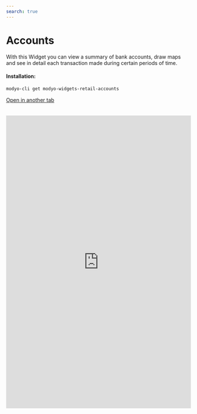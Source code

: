 ```yaml
---
search: true
---
```


# Accounts

With this Widget you can view a summary of bank accounts, draw maps and see in detail each transaction made during certain periods of time.

#### Installation:

```bash
modyo-cli get modyo-widgets-retail-accounts
```

[Open in another tab](https://widgets.modyo.com/personas/cuentas)

 <iframe id="widgetFrame" src="https://widgets.modyo.com/personas/cuentas" width="100%"  frameBorder="0"  style="min-height:800px;overflow:auto;margin-top:20px;"/> 

#### Current Account

| Feature               | Description                                                                                                                                                                                                                                          |
|:----------------------------|:-----------------------------------------------------------------------------------------------------------------------------------------------------------------------------------------------------------------------------------------------------|
| Summary of Account Corriente | Presents the account statement and if applicable, the status of the associated credit line. <br> <br> Specific information is presented numerically and graphically.                                                                             |
| Inquiry of Movements     | Presents the latest moves that have been made on the account, initially sorted by date. <br> <br> is also included the ability to perform searches within the displayed movements.                                           |
| Historical cartoles         | Displays the maps of previous periods already closed, displaying the movements of each selected historical map and sorted by date. <br> <br> The ability to search within the displayed movements is also included. |

#### Vista Account

| Feature           | Description                                                                                                                                                                                                                                                     |
|:------------------------|:----------------------------------------------------------------------------------------------------------------------------------------------------------------------------------------------------------------------------------------------------------------|
| Summary of Centa Vista | Displays the account status similar to what is presented for a checking account, with the difference that there are no checks or associated credit line for a view account. <br> <br> Specific information is presented numerically and tabular. |
| Inquiry of Movements | Displays the last moves that were made on the account, initially sorted by date. <br> <br> The ability to search within the displayed movements is also included.                                                       |
| Historical cartoles     | Displays the maps of previous periods already closed, displaying the movements of each selected historical map and sorted by date. <br> <br> The ability to search within the displayed movements is also included.            |

#### Line of Credit

| Functionality           | Description                                                                                                                                                                                                                                  |
|-------------------------|----------------------------------------------------------------------------------------------------------------------------------------------------------------------------------------------------------------------------------------------|
| Inquiry of Movements | Presents the latest moves that have been made on the account, initially sorted by date. It also includes the ability to perform searches within the movements shown.                                           |
| Historical cartoles     | Displays the maps of previous periods already closed, displaying the movements of each selected historical map and sorted by date. It also includes the ability to perform searches within the movements shown. |
| Payment Line of Credit   | Allows you to provide the payment functionality of a credit line, using the funds available from a checking account. The customer can repay their debt in whole or in part.                                                     |

 <script> 

 export default {
 mounted () {

 function setFrameHeightCo (id, ht) {
 var ifrm = document.getElementById (id);
 if (ifrm) {
 ifrm.style.height = ht + 4 + "px";
 }
 }
 //iframed document sends its height using postMessage
 function HandleDoCheightMsg (e) {
 //check origin
 if (e.origin === 'https://widgets.modyo.com') {
 //parse data
 var data = json.parse (e.data);

 console.log ('data: ', data)
 //check data object
 if (data ['doChight']) {
 setFrameHeightCo ('WidgetFrame', data ['DoChight']);
 } else {
 SetFrameHeightCo ('WidgetFrame', 700);
 }
 }
 }

 //assign message handler
 if (Window.addEventListener) {
 Window.addEventListener ('message', HandleDoCheightMSG, false);
 }
 }
 }

 </script> 
